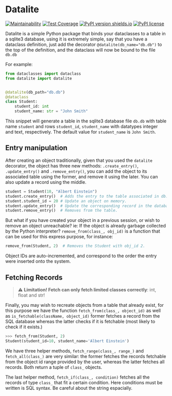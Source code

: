 # Datalite

[![Maintainability](https://api.codeclimate.com/v1/badges/9d4ce56bfbd3b63649be/maintainability)](https://codeclimate.com/github/ambertide/datalite/maintainability)
[![Test Coverage](https://api.codeclimate.com/v1/badges/9d4ce56bfbd3b63649be/test_coverage)](https://codeclimate.com/github/ambertide/datalite/test_coverage)
[![PyPI version shields.io](https://img.shields.io/pypi/v/datalite.svg)](https://pypi.python.org/pypi/datalite/)
[![PyPI license](https://img.shields.io/pypi/l/datalite.svg)](https://pypi.python.org/pypi/datalite/)

Datalite is a simple Python
package that binds your dataclasses to a table in a sqlite3 database,
using it is extremely simple, say that you have a dataclass definition,
just add the decorator `@datalite(db_name="db.db")` to the top of the
definition, and the dataclass will now be bound to the file `db.db`

For example:

```python
from dataclasses import dataclass
from datalite import datalite


@datalite(db_path="db.db")
@dataclass
class Student:
    student_id: int
    student_name: str = "John Smith"
```

This snippet will generate a table in the sqlite3 database file `db.db` with
table name `student` and rows `student_id`, `student_name` with datatypes
integer and text, respectively. The default value for `student_name` is
`John Smith`.

## Entry manipulation

After creating an object traditionally, given that you used the `datalite` decorator,
the object has three new methods: `.create_entry()`, `.update_entry()`
and `.remove_entry()`, you can add the object to its associated table 
using the former, and remove it using the later. You can also update a record using
the middle.

```python
student = Student(10, "Albert Einstein")
student.create_entry()  # Adds the entry to the table associated in db.db.
student.student_id = 20 # Update an object on memory.
student.update_entry()  # Update the corresponding record in the database.
student.remove_entry()  # Removes from the table.
```

But what if you have created your object in a previous session, or wish
to remove an object unreachable? ie: If the object is already garbage 
collected by the Python interpreter? `remove_from(class_, obj_id)` is
a function that can be used for this express purpose, for instance:

```python
remove_from(Student, 2)  # Removes the Student with obj_id 2.
```

Object IDs are auto-incremented, and correspond to the order the entry were
inserted onto the system.

## Fetching Records
> :warning: **Limitation! Fetch can only fetch limited classes correctly**: int, float and str!

Finally, you may wish to recreate objects from a table that already exist, for
this purpose we have the function `fetch_from(class_, object_id)` as well
as `is_fetchable(className, object_id)` former fetches a record from the
SQL database whereas the latter checks if it is fetchable (most likely
to check if it exists.)

```python
>>> fetch_from(Student, 2)
Student(student_id=10, student_name='Albert Einstein')
```

We have three helper methods, `fetch_range(class_, range_)` and
`fetch_all(class_)` are very similar: the former fetches the records
fetchable from the object id range provided by the user, whereas the
latter fetches all records. Both return a tuple of `class_` objects.

The last helper method, `fetch_if(class_, condition)` fetches all
the records of type `class_` that fit a certain condition. Here conditions
must be written is SQL syntax. Be careful about the string espacially.